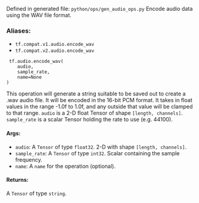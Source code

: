 Defined in generated file: `python/ops/gen_audio_ops.py`
Encode audio data using the WAV file format.
### Aliases:
- `tf.compat.v1.audio.encode_wav`
- `tf.compat.v2.audio.encode_wav`

```
 tf.audio.encode_wav(
    audio,
    sample_rate,
    name=None
)
```
This operation will generate a string suitable to be saved out to create a .wav audio file. It will be encoded in the 16-bit PCM format. It takes in float values in the range -1.0f to 1.0f, and any outside that value will be clamped to that range.
`audio` is a 2-D float Tensor of shape `[length, channels]`. `sample_rate` is a scalar Tensor holding the rate to use (e.g. 44100).
#### Args:
- `audio`: A `Tensor` of type `float32`. 2-D with shape `[length, channels]`.
- `sample_rate`: A `Tensor` of type `int32`. Scalar containing the sample frequency.
- `name`: A `name` for the operation (optional).
#### Returns:
A `Tensor` of type `string`.
